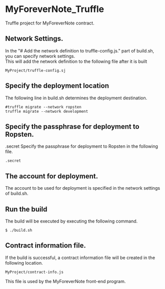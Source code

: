 # MyForeverNote_Truffle
Truffle project for MyForeverNote contract.


## Network Settings.
In the "# Add the network definition to truffle-config.js." part of build.sh,
you can specify network settings.  
This will add the network definition to the following file after it is built

~~~
MyProject/truffle-config.sj
~~~

## Specify the deployment location
The following line in build.sh determines the deployment destination.

~~~
#truffle migrate --network ropsten
truffle migrate --network development
~~~

## Specify the passphrase for deployment to Ropsten.
.secret
Specify the passphrase for deployment to Ropsten in the following file.

~~~
.secret
~~~

## The account for deployment.
The account to be used for deployment is specified in the network settings of build.sh.

## Run the build
The build will be executed by executing the following command.

~~~
$ ./build.sh
~~~

## Contract information file.
If the build is successful, a contract information file will be created in the following location.

~~~
MyProject/contract-info.js
~~~

This file is used by the MyForeverNote front-end program.
